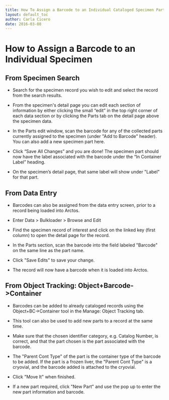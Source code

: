 ```yaml
---
title: How To Assign a Barcode to an Individual Cataloged Specimen Part
layout: default_toc
author: Carla Cicero
date: 2016-03-08
---
```

# How to Assign a Barcode to an Individual Specimen

## From Specimen Search

* Search for the specimen record you wish to edit and select the record from the search results.

* From the specimen's detail page you can edit each section of information by either clicking the small “edit” in the top right corner of each data section or by clicking the Parts tab on the detail page above the specimen data.

* In the Parts edit window, scan the barcode for any of the collected parts currently assigned to the specimen (under "Add to Barcode" header). You can also add a new specimen part here.

* Click “Save All Changes” and you are done! The specimen part should now have the label associated with the barcode under the “In Container Label” heading.

* On the specimen’s detail page, that same label will show under "Label" for that part.

## From Data Entry

* Barcodes can also be assigned from the data entry screen, prior to a record being loaded into Arctos.

* Enter Data > Bulkloader > Browse and Edit

* Find the specimen record of interest and click on the linked key (first column) to open the detail page for the record.

* In the Parts section, scan the barcode into the field labeled "Barcode" on the same line as the part name.

* Click "Save Edits" to save your change.

* The record will now have a barcode when it is loaded into Arctos.

## From Object Tracking: Object+Barcode->Container

* Barcodes can be added to already cataloged records using the Object+BC->Container tool in the Manage: Object Tracking tab.

* This tool can also be used to add new parts to a record at the same time.

* Make sure that the chosen identifier category, e.g. Catalog Number, is correct, and that the part chosen is the part associated with the barcode.

* The "Parent Cont Type" of the part is the container type of the barcode to be added. If the part is a frozen liver, the "Parent Cont Type" is a cryovial, and the barcode added is attached to the cryovial.
* Click "Move It" when finished.

* If a new part required, click "New Part" and use the pop up to enter the new part information and barcode.




